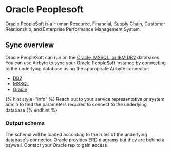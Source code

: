# Oracle Peoplesoft

[Oracle PeopleSoft](https://www.oracle.com/applications/peoplesoft/) is a Human Resource, Financial, Supply Chain, Customer Relationship, and Enterprise Performance Management System.

## Sync overview

Oracle PeopleSoft can run on the [Oracle, MSSQL, or IBM DB2](https://docs.oracle.com/en/applications/peoplesoft/peopletools/index.html) databases. You can use Airbyte to sync your Oracle PeopleSoft instance by connecting to the underlying database using the appropriate Airbyte connector:

* [DB2](db2.md)
* [MSSQL](mssql.md)
* [Oracle](oracle.md)

{% hint style="info" %}
Reach out to your service representative or system admin to find the parameters required to connect to the underlying database
{% endhint %}

### Output schema

The schema will be loaded according to the rules of the underlying database's connector. Oracle provides ERD diagrams but they are behind a paywall. Contact your Oracle rep to gain access.
